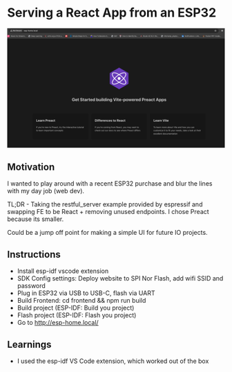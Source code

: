 # Serving a React App from an ESP32

![preact hosted](public/preact_hosted.png)

## Motivation

I wanted to play around with a recent ESP32 purchase and blur the lines with my day job (web dev).

TL;DR - Taking the restful_server example provided by espressif and swapping FE to be React + removing unused endpoints. I chose Preact because its smaller.

Could be a jump off point for making a simple UI for future IO projects.

## Instructions

- Install esp-idf vscode extension
- SDK Config settings: Deploy website to SPI Nor Flash, add wifi SSID and password
- Plug in ESP32 via USB to USB-C, flash via UART
- Build Frontend: cd frontend && npm run build
- Build project (ESP-IDF: Build you project)
- Flash project (ESP-IDF: Flash you project)
- Go to http://esp-home.local/

## Learnings

- I used the esp-idf VS Code extension, which worked out of the box
